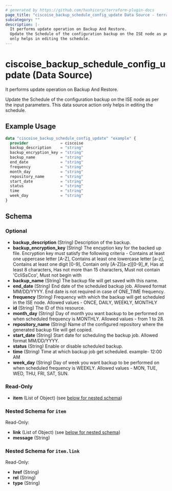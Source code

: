 ```yaml
---
# generated by https://github.com/hashicorp/terraform-plugin-docs
page_title: "ciscoise_backup_schedule_config_update Data Source - terraform-provider-ciscoise"
subcategory: ""
description: |-
  It performs update operation on Backup And Restore.
  Update the Schedule of the configuration backup on the ISE node as per the input parameters. This data source action
  only helps in editing the schedule.
---
```


# ciscoise_backup_schedule_config_update (Data Source)

It performs update operation on Backup And Restore.

Update the Schedule of the configuration backup on the ISE node as per the input parameters. This data source action
only helps in editing the schedule.

## Example Usage

```terraform
data "ciscoise_backup_schedule_config_update" "example" {
  provider              = ciscoise
  backup_description    = "string"
  backup_encryption_key = "string"
  backup_name           = "string"
  end_date              = "string"
  frequency             = "string"
  month_day             = "string"
  repository_name       = "string"
  start_date            = "string"
  status                = "string"
  time                  = "string"
  week_day              = "string"
}
```

<!-- schema generated by tfplugindocs -->
## Schema

### Optional

- **backup_description** (String) Description of the backup.
- **backup_encryption_key** (String) The encyption key for the backed up file. Encryption key must satisfy the following criteria - Contains at least one uppercase letter [A-Z], Contains at least one lowercase letter [a-z], Contains at least one digit [0-9], Contain only [A-Z][a-z][0-9]_#, Has at least 8 characters, Has not more than 15 characters, Must not contain 'CcIiSsCco', Must not begin with
- **backup_name** (String) The backup file will get saved with this name.
- **end_date** (String) End date of the scheduled backup job. Allowed format MM/DD/YYYY. End date is not required in case of ONE_TIME frequency.
- **frequency** (String) Frequency with which the backup will get scheduled in the ISE node. Allowed values - ONCE, DAILY, WEEKLY, MONTHLY
- **id** (String) The ID of this resource.
- **month_day** (String) Day of month you want backup to be performed on when scheduled frequency is MONTHLY. Allowed values - from 1 to 28.
- **repository_name** (String) Name of the configured repository where the generated backup file will get copied.
- **start_date** (String) Start date for scheduling the backup job. Allowed format MM/DD/YYYY.
- **status** (String) Enable or disable scheduled backup.
- **time** (String) Time at which backup job get scheduled. example- 12:00 AM
- **week_day** (String) Day of week you want backup to be performed on when scheduled frequency is WEEKLY. Allowed values - MON, TUE, WED, THU, FRI, SAT, SUN.

### Read-Only

- **item** (List of Object) (see [below for nested schema](#nestedatt--item))

<a id="nestedatt--item"></a>
### Nested Schema for `item`

Read-Only:

- **link** (List of Object) (see [below for nested schema](#nestedobjatt--item--link))
- **message** (String)

<a id="nestedobjatt--item--link"></a>
### Nested Schema for `item.link`

Read-Only:

- **href** (String)
- **rel** (String)
- **type** (String)


